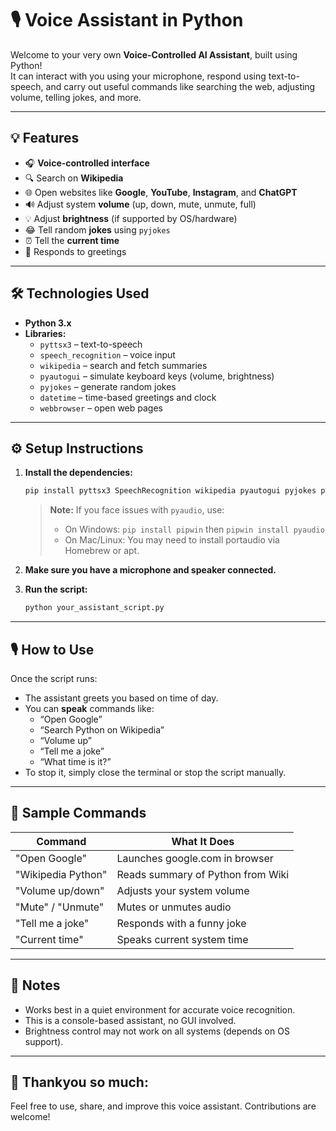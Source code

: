 # 🎙️ Voice Assistant in Python

Welcome to your very own **Voice-Controlled AI Assistant**, built using Python!  
It can interact with you using your microphone, respond using text-to-speech, and carry out useful commands like searching the web, adjusting volume, telling jokes, and more.

---

## 💡 Features

- 🎧 **Voice-controlled interface**
- 🔍 Search on **Wikipedia** 
- 🌐 Open websites like **Google**, **YouTube**, **Instagram**, and **ChatGPT**
- 🔊 Adjust system **volume** (up, down, mute, unmute, full)
- 💡 Adjust **brightness** (if supported by OS/hardware)
- 😂 Tell random **jokes** using `pyjokes`
- ⏰ Tell the **current time**
- 💬 Responds to greetings

---

## 🛠️ Technologies Used

- **Python 3.x**
- **Libraries:**
  - `pyttsx3` – text-to-speech
  - `speech_recognition` – voice input
  - `wikipedia` – search and fetch summaries
  - `pyautogui` – simulate keyboard keys (volume, brightness)
  - `pyjokes` – generate random jokes
  - `datetime` – time-based greetings and clock
  - `webbrowser` – open web pages 

---

## ⚙️ Setup Instructions

1. **Install the dependencies:**

   ```bash
   pip install pyttsx3 SpeechRecognition wikipedia pyautogui pyjokes pyaudio
   ```

   > **Note:** If you face issues with `pyaudio`, use:
   > - On Windows: `pip install pipwin` then `pipwin install pyaudio`
   > - On Mac/Linux: You may need to install portaudio via Homebrew or apt.

2. **Make sure you have a microphone and speaker connected.**

3. **Run the script:**

   ```bash
   python your_assistant_script.py
   ```

---

## 🎙️ How to Use

Once the script runs:

- The assistant greets you based on time of day.
- You can **speak** commands like:
  - “Open Google”
  - “Search Python on Wikipedia”
  - “Volume up”
  - “Tell me a joke”
  - “What time is it?”
- To stop it, simply close the terminal or stop the script manually.

---

## 🤖 Sample Commands

| Command              | What It Does                       |
|----------------------|------------------------------------|
| "Open Google"        | Launches google.com in browser     |
| "Wikipedia Python"   | Reads summary of Python from Wiki  |
| "Volume up/down"     | Adjusts your system volume         |
| "Mute" / "Unmute"    | Mutes or unmutes audio             |
| "Tell me a joke"     | Responds with a funny joke         |
| "Current time"       | Speaks current system time         |

---

## 📌 Notes

- Works best in a quiet environment for accurate voice recognition.
- This is a console-based assistant, no GUI involved.
- Brightness control may not work on all systems (depends on OS support).

---

## 📎 Thankyou so much:

Feel free to use, share, and improve this voice assistant. Contributions are welcome!

